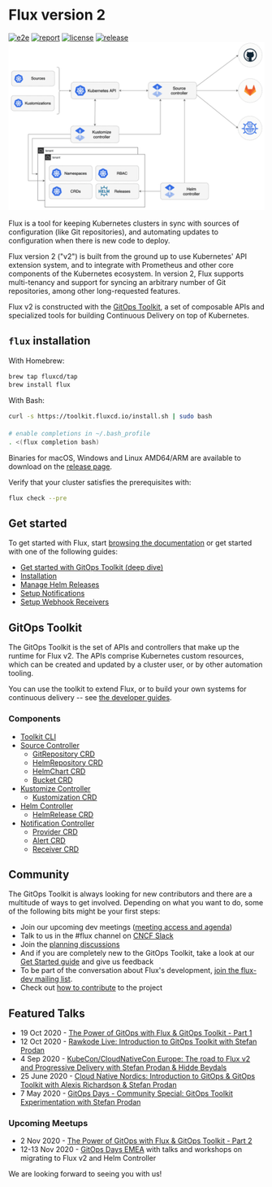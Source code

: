 # Flux version 2

[![e2e](https://github.com/fluxcd/toolkit/workflows/e2e/badge.svg)](https://github.com/fluxcd/toolkit/actions)
[![report](https://goreportcard.com/badge/github.com/fluxcd/toolkit)](https://goreportcard.com/report/github.com/fluxcd/toolkit)
[![license](https://img.shields.io/github/license/fluxcd/toolkit.svg)](https://github.com/fluxcd/toolkit/blob/main/LICENSE)
[![release](https://img.shields.io/github/release/fluxcd/toolkit/all.svg)](https://github.com/fluxcd/toolkit/releases)
![overview](docs/diagrams/gitops-toolkit.png)

Flux is a tool for keeping Kubernetes clusters in sync with sources of
configuration (like Git repositories), and automating updates to
configuration when there is new code to deploy.

Flux version 2 ("v2") is built from the ground up to use Kubernetes'
API extension system, and to integrate with Prometheus and other core
components of the Kubernetes ecosystem. In version 2, Flux supports
multi-tenancy and support for syncing an arbitrary number of Git
repositories, among other long-requested features.

Flux v2 is constructed with the [GitOps Toolkit](#gitops-toolkit), a
set of composable APIs and specialized tools for building Continuous
Delivery on top of Kubernetes.

## `flux` installation

With Homebrew:

```sh
brew tap fluxcd/tap
brew install flux
```

With Bash:

```sh
curl -s https://toolkit.fluxcd.io/install.sh | sudo bash

# enable completions in ~/.bash_profile
. <(flux completion bash)
```

Binaries for macOS, Windows and Linux AMD64/ARM are available to download on the
[release page](https://github.com/fluxcd/toolkit/releases).

Verify that your cluster satisfies the prerequisites with:

```sh
flux check --pre
```

## Get started

To get started with Flux, start [browsing the
documentation](https://toolkit.fluxcd.io) or get started with one of
the following guides:

- [Get started with GitOps Toolkit (deep dive)](https://toolkit.fluxcd.io/get-started/)
- [Installation](https://toolkit.fluxcd.io/guides/installation/)
- [Manage Helm Releases](https://toolkit.fluxcd.io/guides/helmreleases/)
- [Setup Notifications](https://toolkit.fluxcd.io/guides/notifications/)
- [Setup Webhook Receivers](https://toolkit.fluxcd.io/guides/webhook-receivers/)

## GitOps Toolkit

The GitOps Toolkit is the set of APIs and controllers that make up the
runtime for Flux v2. The APIs comprise Kubernetes custom resources,
which can be created and updated by a cluster user, or by other
automation tooling.

You can use the toolkit to extend Flux, or to build your own systems
for continuous delivery -- see [the developer
guides](https://toolkit.fluxcd.io/dev-guides/).

### Components

- [Toolkit CLI](https://toolkit.fluxcd.io/cmd/flux/)
- [Source Controller](https://toolkit.fluxcd.io/components/source/controller/)
    - [GitRepository CRD](https://toolkit.fluxcd.io/components/source/gitrepositories/)
    - [HelmRepository CRD](https://toolkit.fluxcd.io/components/source/helmrepositories/)
    - [HelmChart CRD](https://toolkit.fluxcd.io/components/source/helmcharts/)
    - [Bucket CRD](https://toolkit.fluxcd.io/components/source/buckets/)
- [Kustomize Controller](https://toolkit.fluxcd.io/components/kustomize/controller/)
    - [Kustomization CRD](https://toolkit.fluxcd.io/components/kustomize/kustomization/)
- [Helm Controller](https://toolkit.fluxcd.io/components/helm/controller/)
    - [HelmRelease CRD](https://toolkit.fluxcd.io/components/helm/helmreleases/)
- [Notification Controller](https://toolkit.fluxcd.io/components/notification/controller/)
    - [Provider CRD](https://toolkit.fluxcd.io/components/notification/provider/)
    - [Alert CRD](https://toolkit.fluxcd.io/components/notification/alert/)
    - [Receiver CRD](https://toolkit.fluxcd.io/components/notification/receiver/)

## Community

The GitOps Toolkit is always looking for new contributors and there are a multitude of ways to get involved. Depending on what you want to do, some of the following bits might be your first steps:

- Join our upcoming dev meetings ([meeting access and agenda](https://docs.google.com/document/d/1l_M0om0qUEN_NNiGgpqJ2tvsF2iioHkaARDeh6b70B0/view))
- Talk to us in the #flux channel on [CNCF Slack](https://slack.cncf.io/)
- Join the [planning discussions](https://github.com/fluxcd/toolkit/discussions)
- And if you are completely new to the GitOps Toolkit, take a look at our [Get Started guide](https://toolkit.fluxcd.io/get-started/) and give us feedback
- To be part of the conversation about Flux's development, [join the flux-dev mailing list](https://lists.cncf.io/g/cncf-flux-dev).
- Check out [how to contribute](CONTRIBUTING.md) to the project

## Featured Talks
- 19 Oct 2020 - [The Power of GitOps with Flux & GitOps Toolkit - Part 1](https://youtu.be/0v5bjysXTL8)
- 12 Oct 2020 - [Rawkode Live: Introduction to GitOps Toolkit with Stefan Prodan](https://youtu.be/HqTzuOBP0eY)
- 4 Sep 2020 - [KubeCon/CloudNativeCon Europe: The road to Flux v2 and Progressive Delivery with Stefan Prodan & Hidde Beydals](https://youtu.be/8v94nUkXsxU)
- 25 June 2020 - [Cloud Native Nordics: Introduction to GitOps & GitOps Toolkit with Alexis Richardson & Stefan Prodan](https://youtu.be/qQBtSkgl7tI)
- 7 May 2020 - [GitOps Days - Community Special: GitOps Toolkit Experimentation with Stefan Prodan](https://youtu.be/WHzxunv4DKk?t=6521)

### Upcoming Meetups
- 2 Nov 2020 - [The Power of GitOps with Flux & GitOps Toolkit - Part 2](https://www.meetup.com/GitOps-Community/events/273934676/)
- 12-13 Nov 2020 - [GitOps Days EMEA](https://www.gitopsdays.com/) with talks and workshops on migrating to Flux v2 and Helm Controller

We are looking forward to seeing you with us!
